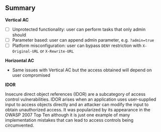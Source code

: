 ## Summary

**Vertical AC**
- [ ] Unprotected functionality: user can perform tasks that only admin should
- [ ] Parameter based: user can append admin parameter, e.g. `?admin=true` 
- [ ] Platform misconfiguration: user can bypass `DENY` restriction with `X-Original-URL` or `X-Rewrite-URL`

**Horizontal AC**
- Same issues with Vertical AC but the access obtained will depend on user compromised

**IDOR**

Insecure direct object references (IDOR) are a subcategory of access control vulnerabilities. IDOR arises when an application uses user-supplied input to access objects directly and an attacker can modify the input to obtain unauthorized access. It was popularized by its appearance in the OWASP 2007 Top Ten although it is just one example of many implementation mistakes that can lead to access controls being circumvented.